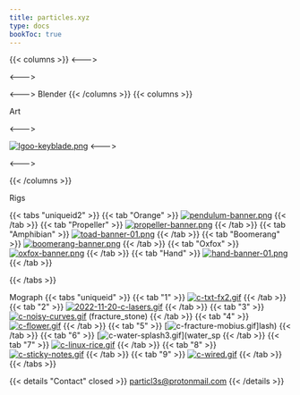 ```yaml
---
title: particles.xyz
type: docs
bookToc: true
---
```

{{< columns >}}
<--->

<--->

<--->
Blender 
{{< /columns >}}
{{< columns >}}

Art

<--->

[![lgoo-keyblade.png](https://i.postimg.cc/vQ8HHG4z/lgoo-keyblade.png)](keyblade)
<--->




<--->

{{< /columns >}}

Rigs

{{< tabs "uniqueid2" >}}
{{< tab "Orange" >}}
[![pendulum-banner.png](https://i.postimg.cc/y8DmPx5t/pendulum-banner.png)](/orange_rig/)
{{< /tab >}}
{{< tab "Propeller" >}}
[![propeller-banner.png](https://i.postimg.cc/rsh4G29q/propeller-banner.png)](/propeller_rig/)
{{< /tab >}}
{{< tab "Amphibian" >}}
[![toad-banner-01.png](https://i.postimg.cc/BST6nqrx/toad-banner-01.png)](/amphibian_rig/)
{{< /tab >}}
{{< tab "Boomerang" >}}
[![boomerang-banner.png](https://i.postimg.cc/ZK7Pppf6/boomerang-banner.png)](/boomerang_rig/)
{{< /tab >}}
{{< tab "Oxfox" >}}
[![oxfox-banner.png](https://i.postimg.cc/dJBsZH3y/oxfox-banner.png)](/oxfox_rig/)
{{< /tab >}}
{{< tab "Hand" >}}
[![hand-banner-01.png](https://i.postimg.cc/5byZt3Gs/hand-banner-01.png)](/hand_rig/)
{{< /tab >}}











{{< /tabs >}}

Mograph
{{< tabs "uniqueid" >}}
{{< tab "1" >}}
[![c-txt-fx2.gif](https://i.postimg.cc/HYyfkXTM/c-txt-fx2.gif)](txt_fx)
{{< /tab >}}
{{< tab "2" >}}
[![2022-11-20-c-lasers.gif](https://i.postimg.cc/B4h1MYyZ/2022-11-20-c-lasers.gif)](acurate_laser)
{{< /tab >}}
{{< tab "3" >}}
[![c-noisy-curves.gif](https://i.postimg.cc/KGjHkYK7/c-noisy-curves.gif)](noisy_curve)
(fracture_stone)
{{< /tab >}}
{{< tab "4" >}}
[![c-flower.gif](https://i.postimg.cc/Z4WP3sSp/c-flower.gif)](texture_fx)
{{< /tab >}}
{{< tab "5" >}}
[![c-fracture-mobius.gif](https://i.postimg.cc/PXwc7c4G/c-fracture-mobius.gif)]lash)
{{< /tab >}}
{{< tab "6" >}}
[![c-water-splash3.gif](https://i.postimg.cc/HHtpD5wq/c-water-splash3.gif)](water_sp
{{< /tab >}}
{{< tab "7" >}}
[![c-linux-rice.gif](https://i.postimg.cc/dvwv5ct9/c-linux-rice.gif)](rice)
{{< /tab >}}
{{< tab "8" >}}
[![c-sticky-notes.gif](https://i.postimg.cc/HpkPzQJH/c-sticky-notes.gif)](sticky_notes)
{{< /tab >}}
{{< tab "9" >}}
[![c-wired.gif](https://i.postimg.cc/kJkKszM8/c-wired.gif)](wired)
{{< /tab >}}
{{< /tabs >}}




{{< details "Contact" closed >}}
particl3s@protonmail.com
{{< /details >}}

